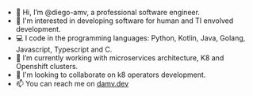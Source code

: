- 👋 Hi, I’m @diego-amv, a professional software engineer.
- 👀 I'm interested in developing software for human and TI envolved development.
- 💻 I code in the programming languages: Python, Kotlin, Java, Golang, Javascript, Typescript and C.
- 🌱 I’m currently working with microservices architecture, K8 and Openshift clusters.
- 💞️ I'm looking to collaborate on k8 operators development.
- 📫 You can reach me on [damv.dev](https://damv.dev)

<!---
diego-amv/diego-amv is a ✨ special ✨ repository because its `README.md` (this file) appears on your GitHub profile.
You can click the Preview link to take a look at your changes.
--->
